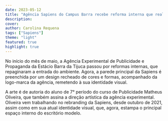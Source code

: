 ```yaml
---
date: 2023-05-12
title: "Agência Sapiens do Campus Barra recebe reforma interna que realça identidade visual"
description: 
cover: 
author: Carolina Requena
tags: ["Sapiens"]
theme: "light"
featured: true
highlight: true
---
```

No início do mês de maio, a Agência Experimental de Publicidade e Propaganda da Estácio Barra da Tijuca passou por reformas internas, que repaginaram a entrada do ambiente. Agora, a parede principal da Sapiens é preenchida por um design recheado de cores e formas, acompanhado da logo-marca da agência, remetendo à sua identidade visual. 

A arte é de autoria do aluno de 7° período do curso de Publicidade Matheus Oliveira, que também assina a direção artística da agência experimental. Oliveira vem trabalhando no rebranding da Sapiens, desde outubro de 2021, assim como em sua atual identidade visual, que, agora, estampa o principal espaço interno do escritório modelo.